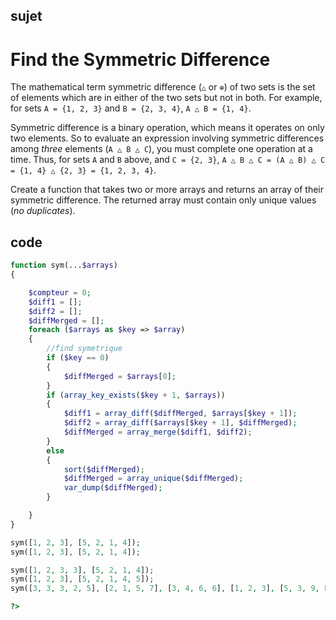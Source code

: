 
## sujet 

# Find the Symmetric Difference

The mathematical term symmetric difference (`△` or `⊕`) of two sets is the set of elements which are in either of the two sets but not in both. For example, for sets `A = {1, 2, 3}` and `B = {2, 3, 4}`, `A △ B = {1, 4}`.

Symmetric difference is a binary operation, which means it operates on only two elements. So to evaluate an expression involving symmetric differences among _three_ elements (`A △ B △ C`), you must complete one operation at a time. Thus, for sets `A` and `B` above, and `C = {2, 3}`, `A △ B △ C = (A △ B) △ C = {1, 4} △ {2, 3} = {1, 2, 3, 4}`.

Create a function that takes two or more arrays and returns an array of their symmetric difference. The returned array must contain only unique values (_no duplicates_).


## code 

```php
function sym(...$arrays)
{

    $compteur = 0;
    $diff1 = [];
    $diff2 = [];
    $diffMerged = [];
    foreach ($arrays as $key => $array)
    {
        //find symetrique
        if ($key == 0)
        {
            $diffMerged = $arrays[0];
        }
        if (array_key_exists($key + 1, $arrays))
        {
            $diff1 = array_diff($diffMerged, $arrays[$key + 1]);
            $diff2 = array_diff($arrays[$key + 1], $diffMerged);
            $diffMerged = array_merge($diff1, $diff2);
        }
        else
        {
            sort($diffMerged);
            $diffMerged = array_unique($diffMerged);
            var_dump($diffMerged);
        }

    }
}

sym([1, 2, 3], [5, 2, 1, 4]);
sym([1, 2, 3], [5, 2, 1, 4]);

sym([1, 2, 3, 3], [5, 2, 1, 4]);
sym([1, 2, 3], [5, 2, 1, 4, 5]);
sym([3, 3, 3, 2, 5], [2, 1, 5, 7], [3, 4, 6, 6], [1, 2, 3], [5, 3, 9, 8], [1]);

?>
```


